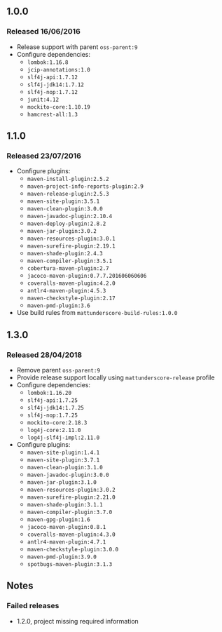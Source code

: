 
## 1.0.0
### Released 16/06/2016

* Release support with parent `oss-parent:9`
* Configure dependencies: 
  * `lombok:1.16.8`
  * `jcip-annotations:1.0`
  * `slf4j-api:1.7.12`
  * `slf4j-jdk14:1.7.12`
  * `slf4j-nop:1.7.12`
  * `junit:4.12`
  * `mockito-core:1.10.19`
  * `hamcrest-all:1.3`

## 1.1.0
### Released 23/07/2016

* Configure plugins:
  * `maven-install-plugin:2.5.2`
  * `maven-project-info-reports-plugin:2.9`
  * `maven-release-plugin:2.5.3`
  * `maven-site-plugin:3.5.1`
  * `maven-clean-plugin:3.0.0`
  * `maven-javadoc-plugin:2.10.4`
  * `maven-deploy-plugin:2.8.2`
  * `maven-jar-plugin:3.0.2`
  * `maven-resources-plugin:3.0.1`
  * `maven-surefire-plugin:2.19.1`
  * `maven-shade-plugin:2.4.3`
  * `maven-compiler-plugin:3.5.1`
  * `cobertura-maven-plugin:2.7`
  * `jacoco-maven-plugin:0.7.7.201606060606`
  * `coveralls-maven-plugin:4.2.0`
  * `antlr4-maven-plugin:4.5.3`
  * `maven-checkstyle-plugin:2.17`
  * `maven-pmd-plugin:3.6`
* Use build rules from `mattunderscore-build-rules:1.0.0`

## 1.3.0
### Released 28/04/2018

* Remove parent `oss-parent:9`
* Provide release support locally using `mattunderscore-release` profile
* Configure dependencies:
  * `lombok:1.16.20`
  * `slf4j-api:1.7.25`
  * `slf4j-jdk14:1.7.25`
  * `slf4j-nop:1.7.25`
  * `mockito-core:2.18.3`
  * `log4j-core:2.11.0`
  * `log4j-slf4j-impl:2.11.0`
* Configure plugins:
  * `maven-site-plugin:1.4.1`
  * `maven-site-plugin:3.7.1`
  * `maven-clean-plugin:3.1.0`
  * `maven-javadoc-plugin:3.0.0`
  * `maven-jar-plugin:3.1.0`
  * `maven-resources-plugin:3.0.2`
  * `maven-surefire-plugin:2.21.0`
  * `maven-shade-plugin:3.1.1`
  * `maven-compiler-plugin:3.7.0`
  * `maven-gpg-plugin:1.6`
  * `jacoco-maven-plugin:0.8.1`
  * `coveralls-maven-plugin:4.3.0`
  * `antlr4-maven-plugin:4.7.1`
  * `maven-checkstyle-plugin:3.0.0`
  * `maven-pmd-plugin:3.9.0`
  * `spotbugs-maven-plugin:3.1.3`

## Notes
### Failed releases

* 1.2.0, project missing required information
